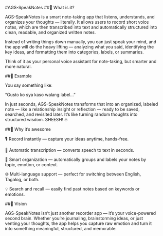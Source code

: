 #AGS-SpeakNotes
##🧠 What is it?

AGS-SpeakNotes is a smart note-taking app that listens, understands, and organizes your thoughts — literally.
It allows users to record short voice notes, which are then transcribed into text and automatically structured into clean, readable, and organized written notes.

Instead of writing things down manually, you can just speak your mind, and the app will do the heavy lifting — analyzing what you said, identifying the key ideas, and formatting them into categories, labels, or summaries.

Think of it as your personal voice assistant for note-taking, but smarter and more natural.

##💬 Example

You say something like:

“Gusto ko sya kaso walang label...”

In just seconds, AGS-SpeakNotes transforms that into an organized, labeled note — like a relationship insight or reflection — ready to be saved, searched, and revisited later.
It’s like turning random thoughts into structured wisdom. SHEESH! 🔥

##🚀 Why it’s awesome

🎙️ Record instantly — capture your ideas anytime, hands-free.

🧾 Automatic transcription — converts speech to text in seconds.

🧠 Smart organization — automatically groups and labels your notes by topic, emotion, or context.

🌐 Multi-language support — perfect for switching between English, Tagalog, or both.

💡 Search and recall — easily find past notes based on keywords or emotions.

##💭 Vision

AGS-SpeakNotes isn’t just another recorder app — it’s your voice-powered second brain.
Whether you’re journaling, brainstorming ideas, or just venting your thoughts, the app helps you capture raw emotion and turn it into something meaningful, structured, and memorable.